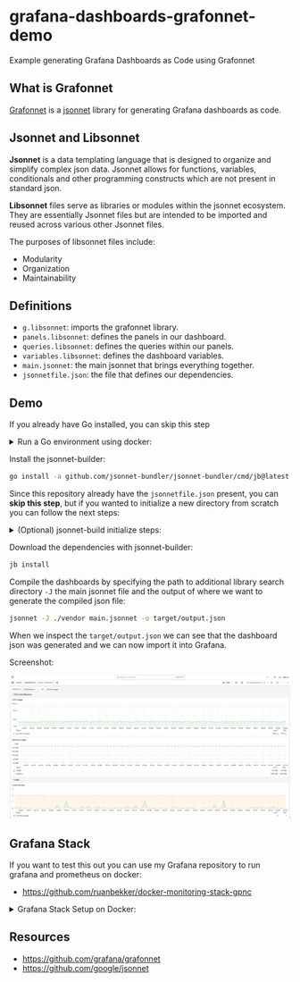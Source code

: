 # grafana-dashboards-grafonnet-demo
Example generating Grafana Dashboards as Code using Grafonnet

## What is Grafonnet

[Grafonnet](https://github.com/grafana/grafonnet) is a [jsonnet](https://github.com/google/jsonnet) library for generating Grafana dashboards as code.

## Jsonnet and Libsonnet

**Jsonnet** is a data templating language that is designed to organize and simplify complex json data. Jsonnet allows for functions, variables, conditionals and other programming constructs which are not present in standard json.

**Libsonnet** files serve as libraries or modules within the jsonnet ecosystem. They are essentially Jsonnet files but are intended to be imported and reused across various other Jsonnet files.

The purposes of libsonnet files include:

- Modularity
- Organization
- Maintainability

## Definitions

- `g.libsonnet`: imports the grafonnet library.
- `panels.libsonnet`: defines the panels in our dashboard.
- `queries.libsonnet`: defines the queries within our panels.
- `variables.libsonnet`: defines the dashboard variables.
- `main.jsonnet`: the main jsonnet that brings everything together.
- `jsonnetfile.json`: the file that defines our dependencies.

## Demo

If you already have Go installed, you can skip this step

<details>
  <summary>Run a Go environment using docker:</summary>

Run a go 1.18 environment using a docker container:

```bash
docker run -it golang:1.18-alpine sh
apk add gcc musl-dev jsonnet git vim
```

</details>

Install the jsonnet-builder:

```bash
go install -a github.com/jsonnet-bundler/jsonnet-bundler/cmd/jb@latest
```

Since this repository already have the `jsonnetfile.json` present, you can **skip this step**, but if you wanted to initialize a new directory from scratch you can follow the next steps:

<details>
  <summary>(Optional) jsonnet-build initialize steps:</summary>


In the directory where you want to initialize the jsonnetfile:

```bash
mkdir workspace && cd workspace
```

You can then initialize the jsonnetfile:

```bash
jb init
```

Which will create a `jsonnetfile.json`:

```json
{
  "version": 1,
  "dependencies": [],
  "legacyImports": true
}
```

After your dependencies have been defined you can install them by running:

```bash
jb install
```

To define a very basic dashboard, create a `dashboard.jsonnet`:

```
local grafana = import 'grafonnet-v10.1.0/main.libsonnet';
grafana.dashboard.new(
    title='Slim Dashboard'
)
```

</details>

Download the dependencies with jsonnet-builder:

```bash
jb install
```

Compile the dashboards by specifying the path to additional library search directory `-J` the main jsonnet file and the output of where we want to generate the compiled json file:

```bash
jsonnet -J ./vendor main.jsonnet -o target/output.json
```

When we inspect the `target/output.json` we can see that the dashboard json was generated and we can now import it into Grafana.

Screenshot:

![](./assets/grafonnet-dashboard-screenshot.jpg)

## Grafana Stack

If you want to test this out you can use my Grafana repository to run grafana and prometheus on docker:

- https://github.com/ruanbekker/docker-monitoring-stack-gpnc

<details>
  <summary>Grafana Stack Setup on Docker:</summary>

### Boot the grafana stack

Clone the source:

```bash
git clone https://github.com/ruanbekker/docker-monitoring-stack-gpnc
cd docker-monitoring-stack-gpnc
```

Start the containers:

```bash
make up
```

Grafana will be available on http://localhost:3000 with no credentials.

### Create a Service Account

The steps can be found from the Grafana Service Accounts Documentation:
- https://grafana.com/docs/grafana/latest/administration/service-accounts/

but in short, create the service account:

- On Grafana select "Administration" on the left side.
- Select "Service Accounts".
- Select "Add service account".
- Set a "Display name".
- Click create.

Add a token to the service account:

- Select the "Administration" on the left side.
- Select "Service Accounts".
- Select the service account where we want to associate the token.
- Select "Add service account token".
- Enter the name for the token.
- Click "Generate token" and save this token somewhere safe.

Assign a role to the service account:

- On Grafana select "Administration" on the left side.
- Select "Service Accounts".
- Select the service account to which you want to assign a role. 
- Assign a role using the role picker, in my case im using admin for demonstration.

Test the token, in my case I've assigned it to a variable `TOKEN`:

```bash
curl -s -H "Authorization: Bearer $TOKEN" -XGET http://localhost:3000/api/access-control/user/permissions | jq -r '."dashboards:create"'
```

Output:

```json
[
  "folders:uid:general",
  "folders:*",
  "folders:*"
]
```

### Create the Dashboard via API

Grafana Dashboard API Documentation:
- https://grafana.com/docs/grafana/latest/developers/http_api/dashboard/

We will create a dashboard from the json that we created in `target/output.json`.

First we need to add the dashboard json under the dashboard key and enable overwrites:

```bash
payload="{\"dashboard\": $(jq . target/output.json), \"overwrite\": true}"
```

The we can create the dashboard using an API call:

```bash
curl -H "Content-Type: application/json" \
     -H "Authorization: Bearer $TOKEN" \
     -XPOST http://192.168.0.20:3000/api/dashboards/db -d "${payload}"
```

Response:

```json
{
    "id":11,
    "slug":"basic-dashboard",
    "status":"success",
    "uid":"basic-grafonnet-example",
    "url":"/d/basic-grafonnet-example/basic-dashboard",
    "version":1
}
```

</details>

## Resources

- https://github.com/grafana/grafonnet
- https://github.com/google/jsonnet